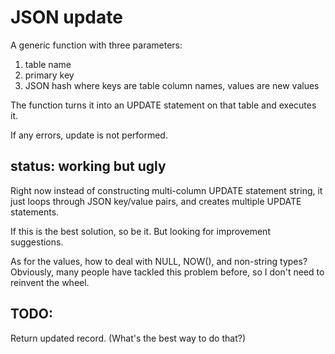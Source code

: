 # JSON update

A generic function with three parameters:

1. table name
2. primary key
3. JSON hash where keys are table column names, values are new values

The function turns it into an UPDATE statement on that table and executes it.

If any errors, update is not performed.

## status:  working but ugly

Right now instead of constructing multi-column UPDATE statement string, it just loops through JSON key/value pairs, and creates multiple UPDATE statements.

If this is the best solution, so be it.  But looking for improvement suggestions.

As for the values, how to deal with NULL, NOW(), and non-string types?  Obviously, many people have tackled this problem before, so I don't need to reinvent the wheel.

## TODO:

Return updated record.  (What's the best way to do that?)

